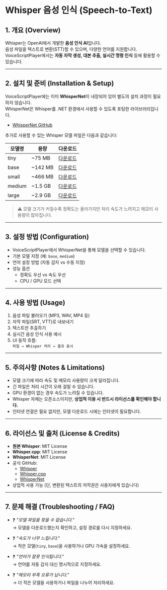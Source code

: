 # Whisper 음성 인식 (Speech-to-Text)

## 1. 개요 (Overview)
Whisper는 OpenAI에서 개발한 **음성 인식 AI**입니다.  
음성 파일을 텍스트로 변환(STT)할 수 있으며, 다양한 언어를 지원합니다.  
VoiceScriptPlayer에서는 **자동 자막 생성, 대본 추출, 실시간 명령 인식** 등에 활용할 수 있습니다.  

---

## 2. 설치 및 준비 (Installation & Setup)
VoiceScriptPlayer에는 이미 **WhisperNet**이 내장되어 있어 별도의 설치 과정이 필요하지 않습니다.  
WhisperNet은 Whisper를 .NET 환경에서 사용할 수 있도록 포팅한 라이브러리입니다.  
- [WhisperNet GitHub](https://github.com/davidfowl/whisper.net)

추가로 사용할 수 있는 Whisper 모델 파일은 다음과 같습니다:

| 모델명 | 용량 | 다운로드 |
|--------|------|----------|
| tiny   | ~75 MB  | [다운로드](https://huggingface.co/ggerganov/whisper.cpp/resolve/main/ggml-tiny.bin) |
| base   | ~142 MB | [다운로드](https://huggingface.co/ggerganov/whisper.cpp/resolve/main/ggml-base.bin) |
| small  | ~466 MB | [다운로드](https://huggingface.co/ggerganov/whisper.cpp/resolve/main/ggml-small.bin) |
| medium | ~1.5 GB | [다운로드](https://huggingface.co/ggerganov/whisper.cpp/resolve/main/ggml-medium.bin) |
| large  | ~2.9 GB | [다운로드](https://huggingface.co/ggerganov/whisper.cpp/resolve/main/ggml-large.bin) |

> ⚠️ 모델 크기가 커질수록 정확도는 올라가지만 처리 속도가 느려지고 메모리 사용량이 많아집니다.  

---

## 3. 설정 방법 (Configuration)
- VoiceScriptPlayer에서 WhisperNet을 통해 모델을 선택할 수 있습니다.
- 기본 모델 지정 (예: `base`, `medium`)
- 언어 설정 방법 (자동 감지 vs 수동 지정)
- 성능 옵션
  - 정확도 우선 vs 속도 우선
  - CPU / GPU 모드 선택

---

## 4. 사용 방법 (Usage)
1. 음성 파일 불러오기 (MP3, WAV, MP4 등)
2. 자막 파일(SRT, VTT)로 내보내기
3. 텍스트만 추출하기
4. 실시간 음성 인식 사용 예시
5. UI 동작 흐름:  
   `파일 → Whisper 처리 → 결과 표시`

---

## 5. 주의사항 (Notes & Limitations)
- 모델 크기에 따라 속도 및 메모리 사용량이 크게 달라집니다.
- 긴 파일은 처리 시간이 오래 걸릴 수 있습니다.
- GPU 환경이 없는 경우 속도가 느려질 수 있습니다.
- Whisper 자체는 오픈소스이지만, **상업적 이용 시 반드시 라이선스를 확인해야 합니다.**
- 인터넷 연결은 필요 없지만, 모델 다운로드 시에는 인터넷이 필요합니다.

---

## 6. 라이선스 및 출처 (License & Credits)
- **원본 Whisper**: MIT License  
- **Whisper.cpp**: MIT License  
- **WhisperNet**: MIT License  
- 공식 GitHub:
  - [Whisper](https://github.com/openai/whisper)
  - [Whisper.cpp](https://github.com/ggerganov/whisper.cpp)
  - [WhisperNet](https://github.com/davidfowl/whisper.net)
- 상업적 사용 가능 (단, 변환된 텍스트의 저작권은 사용자에게 있습니다)

---

## 7. 문제 해결 (Troubleshooting / FAQ)
- ❓ *"모델 파일을 찾을 수 없습니다."*  
  → 모델을 다운로드했는지 확인하고, 설정 경로를 다시 지정하세요.  

- ❓ *"속도가 너무 느립니다."*  
  → 작은 모델(`tiny`, `base`)을 사용하거나 GPU 가속을 설정하세요.  

- ❓ *"언어가 잘못 인식됩니다."*  
  → 언어를 자동 감지 대신 명시적으로 지정하세요.  

- ❓ *"메모리 부족 오류가 납니다."*  
  → 더 작은 모델을 사용하거나 파일을 나누어 처리하세요.  
